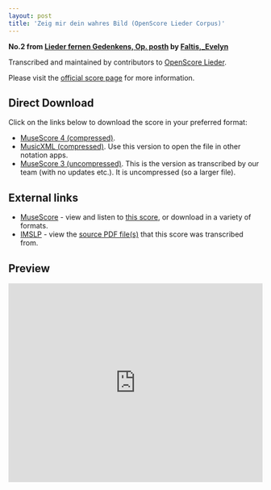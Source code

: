 ```yaml
---
layout: post
title: 'Zeig mir dein wahres Bild (OpenScore Lieder Corpus)'
---
```


__No.2 from [Lieder fernen Gedenkens, Op. posth](https://fourscoreandmore.org/openscore/lieder/Faltis%2C_Evelyn/Lieder_fernen_Gedenkens%2C_Op._posth/) by [Faltis,_Evelyn](https://fourscoreandmore.org/openscore/lieder/Faltis%2C_Evelyn)__

Transcribed and maintained by contributors to [OpenScore Lieder].

Please visit the [official score page] for more information.

[official score page]: https://musescore.com/openscore-lieder-corpus/scores/6598190
[OpenScore Lieder]: https://musescore.com/openscore-lieder-corpus

## Direct Download

Click on the links below to download the score in your preferred format:
- [MuseScore 4 (compressed)](https://fourscoreandmore.org/openscore/lieder/Faltis%2C_Evelyn/Lieder_fernen_Gedenkens%2C_Op._posth/2_Zeig_mir_dein_wahres_Bild.mscz).
- [MusicXML (compressed)](https://fourscoreandmore.org/openscore/lieder/Faltis%2C_Evelyn/Lieder_fernen_Gedenkens%2C_Op._posth/2_Zeig_mir_dein_wahres_Bild.mxl). Use this version to open the file in other notation apps.
- [MuseScore 3 (uncompressed)](https://raw.githubusercontent.com/OpenScore/Lieder/refs/heads/main/scores/Faltis%2C_Evelyn/Lieder_fernen_Gedenkens%2C_Op._posth/2_Zeig_mir_dein_wahres_Bild/lc6598190.mscx). This is the version as transcribed by our team (with no updates etc.). It is uncompressed (so a larger file).

## External links

- [MuseScore] - view and listen to [this score][MuseScore], or download in a variety of formats.
- [IMSLP] - view the [source PDF file(s)][IMSLP] that this score was transcribed from.

[MuseScore]: https://musescore.com/score/6598190
[IMSLP]: https://imslp.org/wiki/Special:ReverseLookup/86859

## Preview

<iframe width="100%" height="394" src="https://musescore.com/openscore-lieder-corpus/scores/6598190/embed" frameborder="0" allowfullscreen allow="autoplay; fullscreen"></iframe>

